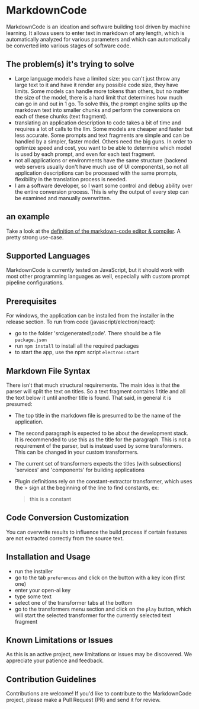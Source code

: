 # MarkdownCode

MarkdownCode is an ideation and software building tool driven by machine learning. It allows users to enter text in markdown of any length, which is automatically analyzed for various parameters and which can automatically be converted into various stages of software code.

## The problem(s) it's trying to solve
- Large language models have a limited size: you can't just throw any large text to it and have it render any possible code size, they have limits. Some models can handle more tokens than others, but no matter the size of the model, there is a hard limit that determines how much can go in and out in 1 go.
To solve this, the prompt engine splits up the markdown text into smaller chunks and perform the conversions on each of these chunks (text fragment).
- translating an application description to code takes a bit of time and requires a lot of calls to the llm. Some models are cheaper and faster but less accurate. Some prompts and text fragments are simple and can be handled by a simpler, faster model. Others need the big guns. In order to optimize speed and cost, you want to be able to determine which model is used by each prompt, and even for each text fragment.
- not all applications or environments have the same structure (backend web servers usually don't have much use of UI components), so not all application descriptions can be processed with the same prompts, flexibility in the translation process is needed.
- I am a software developer, so I want some control and debug ability over the entire conversion process. This is why the output of every step can be examined and manually overwritten.

## an example
Take a look at the [definition of the markdown-code editor & compiler](https://github.com/jan-bogaerts/markdownCode/blob/main/src/markdownCode.md). A pretty strong use-case.

## Supported Languages

MarkdownCode is currently tested on JavaScript, but it should work with most other programming languages as well, especially with custom prompt pipeline configurations.

## Prerequisites

For windows, the application can be installed from the installer in the release section.
To run from code (javascript/electron/react):
 - go to the folder 'src\generated\code'. There should be a file `package.json`
 - run `npm install` to install all the required packages
 - to start the app, use the npm script `electron:start`

## Markdown File Syntax
There isn't that much structural requirements. The main idea is that the parser will split the text on titles. So a text fragment contains 1 title and all the text below it until another title is found.
That said, in general it is presumed:

- The top title in the markdown file is presumed to be the name of the application.
- The second paragraph is expected to be about the development stack. It is recommended to use this as the title for the paragraph. This is not a requirement of the parser, but is instead used by some transformers. This can be changed in your custom transformers.
- The current set of transformers expects the titles (with subsections) 'services' and 'components' for building applications
- Plugin definitions rely on the constant-extractor transformer, which uses the > sign at the beginning of the line to find constants, ex:

    > this is a constant


## Code Conversion Customization

You can overwrite results to influence the build process if certain features are not extracted correctly from the source text.

## Installation and Usage

- run the installer
- go to the tab `preferences` and click on the button with a key icon (first one)
- enter your open-ai key
- type some text
- select one of the transformer tabs at the bottom
- go to the transformers menu section and click on the `play` button, which will start the selected transformer for the currently selected text fragment

## Known Limitations or Issues

As this is an active project, new limitations or issues may be discovered. We appreciate your patience and feedback.

## Contribution Guidelines

Contributions are welcome! If you'd like to contribute to the MarkdownCode project, please make a Pull Request (PR) and send it for review.

